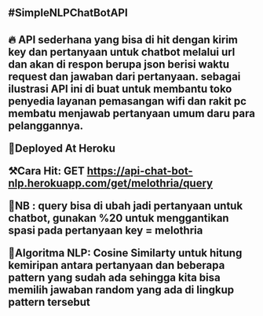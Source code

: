 <h2>#SimpleNLPChatBotAPI<h2>
🔥 API sederhana yang bisa di hit dengan kirim key dan pertanyaan untuk chatbot melalui url dan akan di respon berupa json berisi waktu request dan jawaban dari pertanyaan. sebagai ilustrasi API ini di buat untuk membantu toko penyedia layanan pemasangan wifi dan rakit pc membatu menjawab pertanyaan umum daru para pelanggannya.

🦸Deployed At Heroku

⚒️Cara Hit:
GET https://api-chat-bot-nlp.herokuapp.com/get/melothria/query

📝NB :
query bisa di ubah jadi pertanyaan untuk chatbot, gunakan %20 untuk menggantikan spasi pada pertanyaan
key = melothria

🧠Algoritma NLP: 
Cosine Similarty untuk hitung kemiripan antara pertanyaan dan beberapa pattern yang sudah ada sehingga kita bisa memilih jawaban random yang ada di lingkup pattern tersebut

